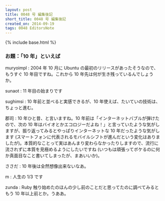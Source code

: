 ```yaml
---
layout: post
title: 0048 号 編集後記
short_title: 0048 号 編集後記
created_on: 2014-09-19
tags: 0048 EditorsNote
---
```

{% include base.html %}


### お題：「10 年」といえば

muryoimpl
:  2004 年 10 月に Ubuntu の最初のリリースがあったそうなので、もうすぐ 10 年目ですね。これから 10 年先は何が生き残っているんでしょうか。

sunaot
:  11 年目の始まりです

sughimsi
:  10 年前と並べると実感できるが、10 年使えば、たいていの技術は、ちょっと進む。

郡司
:  10 年ひと昔、と言いますね。10 年前は「インターネットバブルが弾けたので、次の 10 年はバイオとかエコロジーだよね！」と言っていたような気がしますが、振り返ってみるとやっぱりインターネットな 10 年だったような気がします (スマートフォンに代表されるモバイルシフトが進んだという変化はありましたが)。本質的なことって実はあんまり変わらなかったりしますので、流行に流されずに本質を見極めるようにしたいですね (いつもは頑張ってボケるのに何か真面目なこと書いてしまったが、まあいいか)。

ささだ
:  10 年後は全然想像出来ないなあ。

m
:  人生の 1/3 です

zunda
:  Ruby 触り始めたのほんの少し前のことだと思ってたのに調べてみるともう 10 年以上前とか。うああ。


